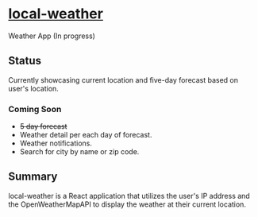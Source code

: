 # [local-weather](https://local-weather-rakeem.herokuapp.com/)

Weather App (In progress)

## Status

Currently showcasing current location and five-day forecast based on user's location.

### Coming Soon

* ~~5 day forecast~~
* Weather detail per each day of forecast.
* Weather notifications.
* Search for city by name or zip code.

## Summary

local-weather is a React application that utilizes the user's IP address and the OpenWeatherMapAPI to display the weather at their current location.
